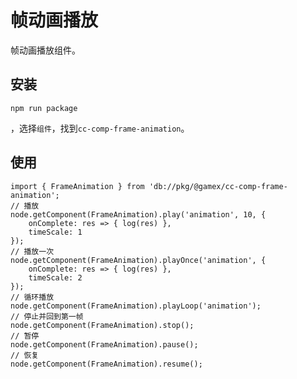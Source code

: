 # 帧动画播放

帧动画播放组件。

## 安装

```Shell
npm run package
```

，选择```组件```，找到```cc-comp-frame-animation```。

## 使用

```TS
import { FrameAnimation } from 'db://pkg/@gamex/cc-comp-frame-animation';
// 播放
node.getComponent(FrameAnimation).play('animation', 10, {
    onComplete: res => { log(res) },
    timeScale: 1
});
// 播放一次
node.getComponent(FrameAnimation).playOnce('animation', {
    onComplete: res => { log(res) },
    timeScale: 2
});
// 循环播放
node.getComponent(FrameAnimation).playLoop('animation');
// 停止并回到第一帧
node.getComponent(FrameAnimation).stop();
// 暂停
node.getComponent(FrameAnimation).pause();
// 恢复
node.getComponent(FrameAnimation).resume();
```